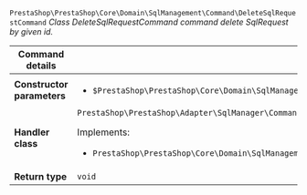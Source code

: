 `PrestaShop\PrestaShop\Core\Domain\SqlManagement\Command\DeleteSqlRequestCommand`
_Class DeleteSqlRequestCommand command delete SqlRequest by given id._

| Command details            |    |
| -------------------------- | -- |
| **Constructor parameters** | <ul> <li>`$PrestaShop\PrestaShop\Core\Domain\SqlManagement\ValueObject\SqlRequestId $sqlRequestId`</li> </ul> |
| **Handler class**          | `PrestaShop\PrestaShop\Adapter\SqlManager\CommandHandler\DeleteSqlRequestHandler`  <p> Implements: </p> <ul>  <li>`PrestaShop\PrestaShop\Core\Domain\SqlManagement\CommandHandler\DeleteSqlRequestHandlerInterface`</li>  |
| **Return type** |  `void`  |
